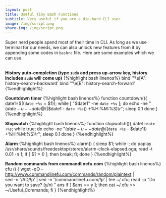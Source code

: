 ```yaml
---
layout: post
title: Useful Tiny Bash Functions
subtitle: Very useful if you are a die-hard CLI user
image: /img/script.png
share-img: /img/script.png
---
```

Super nerd people spend most of their time in CLI. As long as we use terminal for our needs, we can also unlock new features from it by appending some codes in `bashrc` file. Here are some examples which we can use.  
&nbsp;

**History auto-completion (type `sudo` and press up-arrow key, history includes `sudo` will come up)**
{%highlight bash linenos%}
bind '"\e[A": history-search-backward'
bind '"\e[B": history-search-forward'
{%endhighlight%}

**Countdown timer**
{%highlight bash linenos%}
function countdown(){
  date1=$((`date +%s` + $1)); 
  while [ "$date1" -ne `date +%s` ];
    do echo -ne "$(date -u --date @$(($date1 - `date +%s`)) +%H:%M:%S)\r";
    sleep 0.1
  done
}
{%endhighlight%}

**Stopwatch**
{%highlight bash linenos%}
function stopwatch(){
  date1=`date +%s`; 
  while true; 
    do echo -ne "$(date -u --date @$((`date +%s` - $date1)) +%H:%M:%S)\r"; 
    sleep 0.1
  done
}
{%endhighlight%}

**Alarm**
{%highlight bash linenos%}
alarm() {
sleep $1; 
while :; 
  do paplay /usr/share/sounds/freedesktop/stereo/alarm-clock-elapsed.oga; 
  read -t 0.01 -n 1; 
  if [ $? = 0 ]; then 
    break; 
  fi; 
  done
}
{%endhighlight%}

**Random commands from commandlinefu.com**
{%highlight bash linenos%}
cfu () { 
  wget -qO - http://www.commandlinefu.com/commands/random/plaintext | \
  sed -n '/AD/!p' | sed -n '/commandlinefu.com/!p' | tee ~/.cfu; 
  read -p "Do you want to save? (y/n) " ans
  if [ $ans == y ]; then
    cat ~/.cfu >> ~/Useful_Commands;
  fi
}
{%endhighlight%}
